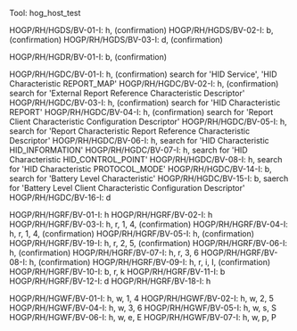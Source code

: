 Tool: hog_host_test

HOGP/RH/HGDS/BV-01-I: h, (confirmation)
HOGP/RH/HGDS/BV-02-I: b, (confirmation)
HOGP/RH/HGDS/BV-03-I: d, (confirmation)

HOGP/RH/HGDR/BV-01-I: b, (confirmation)

HOGP/RH/HGDC/BV-01-I: h, (confirmation) search for 'HID Service', 'HID Characteristic REPORT_MAP'
HOGP/RH/HGDC/BV-02-I: h, (confirmation) search for 'External Report Reference Characteristic Descriptor'
HOGP/RH/HGDC/BV-03-I: h, (confirmation) search for 'HID Characteristic REPORT'
HOGP/RH/HGDC/BV-04-I: h, (confirmation) search for 'Report Client Characteristic Configuration Descriptor'
HOGP/RH/HGDC/BV-05-I: h, search for 'Report Characteristic Report Reference Characteristic Descriptor'
HOGP/RH/HGDC/BV-06-I: h, search for 'HID Characteristic HID_INFORMATION'
HOGP/RH/HGDC/BV-07-I: h, search for 'HID Characteristic HID_CONTROL_POINT'
HOGP/RH/HGDC/BV-08-I: h, search for 'HID Characteristic PROTOCOL_MODE'
HOGP/RH/HGDC/BV-14-I: b, search for 'Battery Level Characteristic'
HOGP/RH/HGDC/BV-15-I: b, saerch for 'Battery Level Client Characteristic Configuration Descriptor'
HOGP/RH/HGDC/BV-16-I: d

HOGP/RH/HGRF/BV-01-I: h
HOGP/RH/HGRF/BV-02-I: h
HOGP/RH/HGRF/BV-03-I: h, r, 1, 4, (confirmation)
HOGP/RH/HGRF/BV-04-I: h, r, 1, 4, (confirmation)
HOGP/RH/HGRF/BV-05-I: h, (confirmation)
HOGP/RH/HGRF/BV-19-I: h, r, 2, 5, (confirmation)
HOGP/RH/HGRF/BV-06-I: h, (confirmation)
HOGP/RH/HGRF/BV-07-I: h, r, 3, 6
HOGP/RH/HGRF/BV-08-I: h, (confirmation)
HOGP/RH/HGRF/BV-09-I: h, r, i, I, (confirmation)
HOGP/RH/HGRF/BV-10-I: b, r, k
HOGP/RH/HGRF/BV-11-I: b
HOGP/RH/HGRF/BV-12-I: d
HOGP/RH/HGRF/BV-18-I: h

HOGP/RH/HGWF/BV-01-I: h, w, 1, 4
HOGP/RH/HGWF/BV-02-I: h, w, 2, 5
HOGP/RH/HGWF/BV-04-I: h, w, 3, 6
HOGP/RH/HGWF/BV-05-I: h, w, s, S
HOGP/RH/HGWF/BV-06-I: h, w, e, E
HOGP/RH/HGWF/BV-07-I: h, w, p, P



